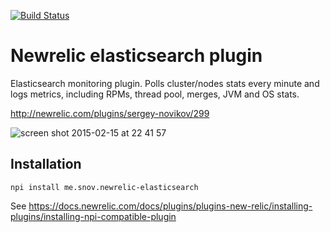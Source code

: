 [![Build Status](https://travis-ci.org/s12v/newrelic-elasticsearch.svg?branch=master)](https://travis-ci.org/s12v/newrelic-elasticsearch)

# Newrelic elasticsearch plugin

Elasticsearch monitoring plugin. Polls cluster/nodes stats every minute and logs metrics, including RPMs, thread pool, merges, JVM and OS stats.

http://newrelic.com/plugins/sergey-novikov/299

![screen shot 2015-02-15 at 22 41 57](https://cloud.githubusercontent.com/assets/1462574/6205166/8c7b12ee-b565-11e4-9495-4fee5de919db.png)

## Installation

```
npi install me.snov.newrelic-elasticsearch
```
See https://docs.newrelic.com/docs/plugins/plugins-new-relic/installing-plugins/installing-npi-compatible-plugin
